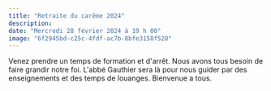 ```yaml
---
title: "Retraite du carême 2024"
description: 
date: "Mercredi 28 février 2024 à 19 h 00"
image: "6f2945bd-c25c-4fdf-ac7b-8bfe3158f528"
---
```


Venez prendre un temps de formation et d'arrêt. Nous avons tous besoin de faire grandir notre foi. L'abbé Gauthier sera là pour nous guider par des enseignements et des temps de louanges. Bienvenue a tous. 